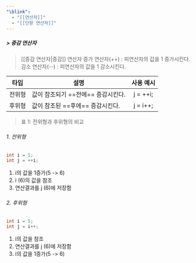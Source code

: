 ```yaml
---
"\blink":
  - "[[연산자]]"
  - "[[단항 연산자]]"
---
```

##### > 증감 연산자
>[[증감 연산자|증감]] 연산자
> 증가 연산자(++) : 피연산자의 값을 1 증가시킨다.
> 감소 연산자(--) : 피연산자의 값을 1 감소시킨다.

|  타입  | 설명                               | 사용 예시 |
|:------:| ---------------------------------- |:---------:|
| 전위형 | 값이 참조되기 ==전에== 증감시킨다. | j = ++i;  |
| 후위형 | 값이 참조된 ==후에== 증감시킨다.   | j = i++;  |
>표 1: 전위형과 후위형의 비교

###### 1. 전위형
```java
int i = 5;
int j = ++i;
```
1. i의 값을 1증가(5 -> 6)
2. i (6)의 값을 참조
3. 연산결과를 j (6)에 저장함

###### 2. 후위형
```java
int i = 5;
int j = i++;
```
1. i의 값을 참조
2. 연산결과를 j (6)에 저장함
3. i의 값을 1증가(5 -> 6)